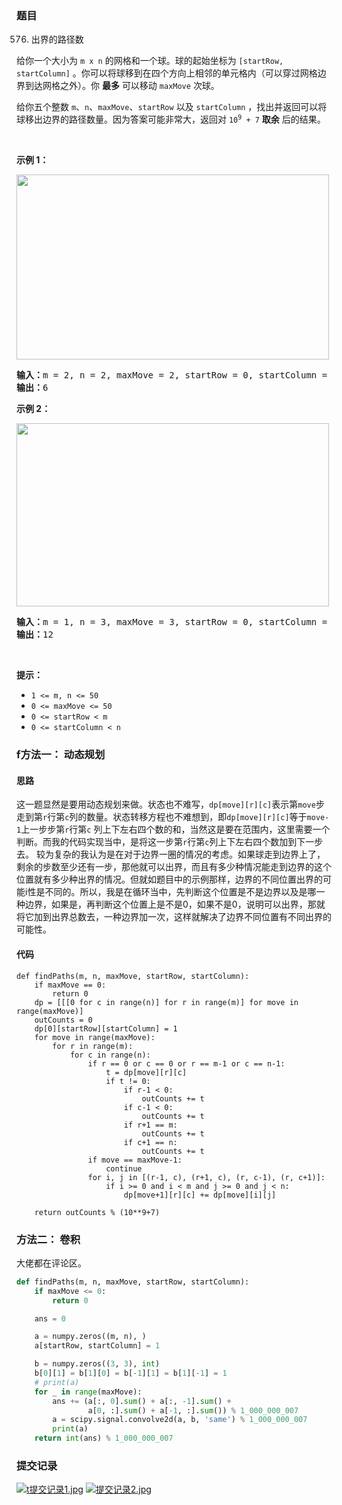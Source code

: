 ### 题目

576. 出界的路径数
<p>给你一个大小为 <code>m x n</code> 的网格和一个球。球的起始坐标为 <code>[startRow, startColumn]</code> 。你可以将球移到在四个方向上相邻的单元格内（可以穿过网格边界到达网格之外）。你 <strong>最多</strong> 可以移动 <code>maxMove</code> 次球。</p>

<p>给你五个整数 <code>m</code>、<code>n</code>、<code>maxMove</code>、<code>startRow</code> 以及 <code>startColumn</code> ，找出并返回可以将球移出边界的路径数量。因为答案可能非常大，返回对 <code>10<sup>9</sup> + 7</code> <strong>取余</strong> 后的结果。</p>

<p>&nbsp;</p>

<p><strong>示例 1：</strong></p>
<img style="width: 500px; height: 296px;" src="https://assets.leetcode.com/uploads/2021/04/28/out_of_boundary_paths_1.png" alt="">
<pre><strong>输入：</strong>m = 2, n = 2, maxMove = 2, startRow = 0, startColumn = 0
<strong>输出：</strong>6
</pre>

<p><strong>示例 2：</strong></p>
<img style="width: 500px; height: 293px;" src="https://assets.leetcode.com/uploads/2021/04/28/out_of_boundary_paths_2.png" alt="">
<pre><strong>输入：</strong>m = 1, n = 3, maxMove = 3, startRow = 0, startColumn = 1
<strong>输出：</strong>12
</pre>

<p>&nbsp;</p>

<p><strong>提示：</strong></p>

<ul>
	<li><code>1 &lt;= m, n &lt;= 50</code></li>
	<li><code>0 &lt;= maxMove &lt;= 50</code></li>
	<li><code>0 &lt;= startRow &lt; m</code></li>
	<li><code>0 &lt;= startColumn &lt; n</code></li>
</ul>

### f方法一： 动态规划

#### 思路

这一题显然是要用动态规划来做。状态也不难写，`dp[move][r][c]`表示第`move`步走到第`r`行第`c`列的数量。状态转移方程也不难想到，即`dp[move][r][c]`等于`move-1`上一步步第`r`行第`c`
列上下左右四个数的和，当然这是要在范围内，这里需要一个判断。而我的代码实现当中，是将这一步第`r`行第`c`列上下左右四个数加到下一步去。
较为复杂的我认为是在对于边界一圈的情况的考虑。如果球走到边界上了，剩余的步数至少还有一步，那他就可以出界，而且有多少种情况能走到边界的这个位置就有多少种出界的情况。但就如题目中的示例那样，边界的不同位置出界的可能i性是不同的。所以，我是在循环当中，先判断这个位置是不是边界以及是哪一种边界，如果是，再判断这个位置上是不是0，如果不是0，说明可以出界，那就将它加到出界总数去，一种边界加一次，这样就解决了边界不同位置有不同出界的可能性。

#### 代码

``` pyhton
def findPaths(m, n, maxMove, startRow, startColumn):
    if maxMove == 0:
        return 0
    dp = [[[0 for c in range(n)] for r in range(m)] for move in range(maxMove)]
    outCounts = 0
    dp[0][startRow][startColumn] = 1
    for move in range(maxMove):
        for r in range(m):
            for c in range(n):
                if r == 0 or c == 0 or r == m-1 or c == n-1:
                    t = dp[move][r][c]
                    if t != 0:
                        if r-1 < 0:
                            outCounts += t
                        if c-1 < 0:
                            outCounts += t
                        if r+1 == m:
                            outCounts += t
                        if c+1 == n:
                            outCounts += t
                if move == maxMove-1:
                    continue
                for i, j in [(r-1, c), (r+1, c), (r, c-1), (r, c+1)]:
                    if i >= 0 and i < m and j >= 0 and j < n:
                        dp[move+1][r][c] += dp[move][i][j]

    return outCounts % (10**9+7)
```

### 方法二： 卷积

大佬都在评论区。

``` python
def findPaths(m, n, maxMove, startRow, startColumn):
    if maxMove <= 0:
        return 0

    ans = 0

    a = numpy.zeros((m, n), )
    a[startRow, startColumn] = 1

    b = numpy.zeros((3, 3), int)
    b[0][1] = b[1][0] = b[-1][1] = b[1][-1] = 1
    # print(a)
    for _ in range(maxMove):
        ans += (a[:, 0].sum() + a[:, -1].sum() +
                a[0, :].sum() + a[-1, :].sum()) % 1_000_000_007
        a = scipy.signal.convolve2d(a, b, 'same') % 1_000_000_007
        print(a)
    return int(ans) % 1_000_000_007
```

### 提交记录

[![t提交记录1.jpg](https://z3.ax1x.com/2021/08/20/fXAdy9.jpg)](https://imgtu.com/i/fXAdy9)
[![提交记录2.jpg](https://z3.ax1x.com/2021/08/20/fXAaQJ.jpg)](https://imgtu.com/i/fXAaQJ)